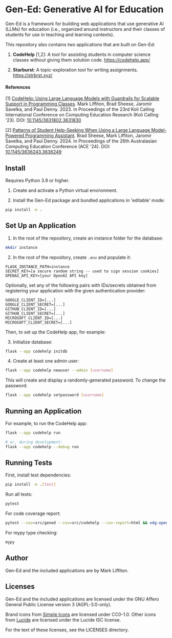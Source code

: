 Gen-Ed: Generative AI for Education
===================================

Gen-Ed is a framework for building web applications that use generative AI
(LLMs) for education (i.e., organized around instructors and their classes of
students for use in teaching and learning contexts).

This repository also contains two applications that are built on Gen-Ed:

1. **CodeHelp** [1,2]: A tool for assisting students in computer science
   classes without giving them solution code. <https://codehelp.app/>

2. **Starburst**: A topic-exploration tool for writing assignments.
   <https://strbrst.xyz/>

#### References

[1] [CodeHelp: Using Large Language Models with Guardrails for Scalable Support
in Programming Classes](https://arxiv.org/abs/2308.06921). Mark Liffiton, Brad
Sheese, Jaromir Savelka, and Paul Denny. 2023. In Proceedings of the 23rd Koli
Calling International Conference on Computing Education Research (Koli Calling
'23).  DOI: [10.1145/3631802.3631830](https://doi.org/10.1145/3631802.3631830)

[2] [Patterns of Student Help-Seeking When Using a Large Language Model-Powered
Programming Assistant](https://arxiv.org/abs/2310.16984). Brad Sheese, Mark
Liffiton, Jaromir Savelka, and Paul Denny. 2024. In Proceedings of the 26th
Australasian Computing Education Conference (ACE '24).  DOI:
[10.1145/3636243.3636249](https://doi.org/10.1145/3636243.3636249)


Install
-------

Requires Python 3.9 or higher.

1. Create and activate a Python virtual environment.

2. Install the Gen-Ed package and bundled applications in 'editable' mode:

```sh
pip install -e .
```


Set Up an Application
---------------------

1. In the root of the repository, create an instance folder for the database:

```sh
mkdir instance
```

2. In the root of the repository, create `.env` and populate it:

```
FLASK_INSTANCE_PATH=instance
SECRET_KEY=[a secure random string -- used to sign session cookies]
OPENAI_API_KEY=[your OpenAI API key]
```

Optionally, set any of the following pairs with IDs/secrets obtained from
registering your application with the given authentication provider:

```
GOOGLE_CLIENT_ID=[...]
GOOGLE_CLIENT_SECRET=[...]
GITHUB_CLIENT_ID=[...]
GITHUB_CLIENT_SECRET=[...]
MICROSOFT_CLIENT_ID=[...]
MICROSOFT_CLIENT_SECRET=[...]
```

Then, to set up the CodeHelp app, for example:

3. Initialize database:

```sh
flask --app codehelp initdb
```

4. Create at least one admin user:

```sh
flask --app codehelp newuser --admin [username]
```

This will create and display a randomly-generated password.
To change the password:

```sh
flask --app codehelp setpassword [username]
```


Running an Application
----------------------

For example, to run the CodeHelp app:

```sh
flask --app codehelp run

# or, during development:
flask --app codehelp --debug run
```


Running Tests
-------------

First, install test dependencies:

```sh
pip install -e .[test]
```

Run all tests:

```sh
pytest
```

For code coverage report:

```sh
pytest --cov=src/gened --cov=src/codehelp --cov-report=html && xdg-open htmlcov/index.html
```

For mypy type checking:

```sh
mypy
```


Author
------

Gen-Ed and the included applications are by Mark Liffiton.


Licenses
--------

Gen-Ed and the included applications are licensed under the GNU Affero General
Public License version 3 (AGPL-3.0-only).

Brand icons from [Simple Icons](https://simpleicons.org/) are licensed under
CC0-1.0.  Other icons from [Lucide](https://lucide.dev/) are licensed under the
Lucide ISC license.

For the text of these licenses, see the LICENSES directory.
